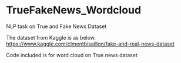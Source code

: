 # TrueFakeNews_Wordcloud
NLP task on True and Fake News Dataset


The dataset from Kaggle is as below.
https://www.kaggle.com/clmentbisaillon/fake-and-real-news-dataset

Code included is for word cloud on True news dataset
